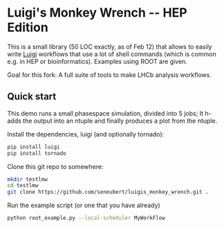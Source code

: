 # Luigi's Monkey Wrench -- HEP Edition

This is a small library (50 LOC exactly, as of Feb 12) that allows to easily write [Luigi](http://luigi.readthedocs.org/en/latest/index.html#) workflows that use a lot of shell commands
(which is common e.g. in HEP or bioinformatics). Examples using ROOT are given. 

Goal for this fork: A full suite of tools to make LHCb analysis workflows.

## Quick start

This demo runs a small phasespace simulation, divided into 5 jobs; It 
h-adds the output into an ntuple and finally produces a plot from the ntuple. 

Install the dependencies, luigi (and optionally tornado):
````bash
pip install luigi
pip install tornado
````

Clone this git repo to somewhere:
````bash
mkdir testlmw
cd testlmw
git clone https://github.com/seneubert/luigis_monkey_wrench.git .
````

Run the example script (or one that you have already)
````bash
python root_example.py --local-scheduler MyWorkFlow
````

